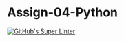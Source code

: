 # Assign-04-Python
[![GitHub's Super Linter](README.md/../../../workflows/Mr%20Coxall's%20Super%20Linter/badge.svg)](README.md/../../../actions)
